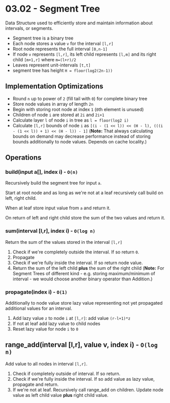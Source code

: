 # 03.02 - Segment Tree
Data Structure used to efficiently store and maintain information about intervals, or segments.

- Segment tree is a binary tree
- Each node stores a value `v` for the interval `[l,r]`
- Root node represents the full interval `[0,n-1]`
- If node `v` represents `[l,r]`, its left child represents `[l,m]` and its right child
`[m+1,r]` where `m=(l+r)/2`
- Leaves represent unit-intervals `[t,t]`
- segment tree has height `H = floor(log2(2n-1))`

## Implementation Optimizations
- Round `n` up to power of `2` (fill tail with `0`) for complete binary tree 
- Store node values in array of length `2n` 
- Begin with storing root node at index `1` (`0`th element is unused)
- Children of node `i` are stored at `2i` and `2i+1`
- Calculate layer `l` of node `i` in tree as `l = floor(log2 i)`
- Calculate `[l,r]` bounds of node `i` as `[(i - (1 << l)) << (H - l), (((i - (1 << l)) + 1) << (H - l)) - 1]` (**Note:** That always calculating bounds on demand may decrease performance instead of storing bounds additionally to node values. Depends on cache locality.)

## Operations
### build(input a[], index i) - `O(n)`
Recursively build the segment tree for input `a`.

Start at root node and as long as we're not at a leaf recursively call build on left, right child.

When at leaf store input value from `a` and return it.

On return of left and right child store the sum of the two values and return it.

### sum(interval [l,r], index i) - `O(log n)`
Return the sum of the values stored in the interval `[l,r]`

1. Check if we're completely outside the interval. If so return `0`.
2. Propagate
3. Check if we're fully inside the interval. If so return node value.
4. Return the sum of the left child **plus** the sum of the right child (**Note:** For Segment Trees of different kind - e.g. storing maximum/minimum of interval - we would choose another binary operator than Addition.)

### propagate(index i) - `O(1)`
Additionally to node value store lazy value representing not yet propagated additional values for an interval.

1. Add lazy value `z` to node `i` at `[l,r]`: add value `(r-l+1)*z`
2. If not at leaf add lazy value to child nodes
3. Reset lazy value for node `i` to `0`

## range_add(interval [l,r], value v, index i) - `O(log n)`
Add value to all nodes in interval `[l,r]`.

1. Check if completely outside of interval. If so return.
2. Check if we're fully inside the interval. If so add value as lazy value, propagate and return.
3. If we're not at leaf. Recursively call range_add on children. Update node value as left child value **plus** right child value.